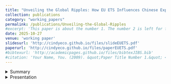 ```yaml
---
title: "Unveiling the Global Ripples: How EU ETS Influences Chinese Exporters (joint with Hongyi Jiang and Yaqi Wang)"
collection: publications
category: "working_papers"
permalink: /publications/Unveiling-the-Global-Ripples
#excerpt: 'This paper is about the number 1. The number 2 is left for future work.'
date: 2025-10-27
venue: 'working paper'
slidesurl: 'http://cindyeco.github.io/files/slideEUETS.pdf'
paperurl: 'http://cindyeco.github.io/files/paperEUETS.pdf'
#bibtexurl: 'http://academicpages.github.io/files/bibtexJIBS.bib'
#citation: 'Your Name, You. (2009). &quot;Paper Title Number 1.&quot; <i>Journal 1</i>. 1(1).'
---
```


<details>
<summary>Summary</summary>
<p>
This paper investigates the spillover effects of the European Union Emissions Trading System (EU ETS) on Chinese export firms, with a particular emphasis on a previously under-explored channel: global import-export linkages. Employing a shift-share instrumental variable (IV) strategy, we draw on both firm-transaction-level and industry-level data to show that increases in ETS allowance prices stimulate exports to the EU, while average export prices remain broadly stable.  We further decompose the aggregate export response into within-firm, between-firm, and entry/exit components, and find that the within-firm margin accounts for the majority of the overall effect. Counterfactual analyses based on back-of-the-envelope calculations further confirm that EU ETS shocks significantly shape China’s export patterns. The decomposition of counterfactual scenarios shows that uncertainty in EU ETS prices exerts an even larger effect, discouraging firms to adjust their export ratio. At the same time, the Matthew effects weaken due to the decrease of EU ETS price in reality. Finally, we construct a general equilibrium model to rationalize the empirical findings. EU ETS's carbon price mainly affects Chinese exporters through changes in the equilibrium price index of the destination market, generating the global “ripple effect”.
</p>
</details>

<details>
<summary>Presentation </summary>
<p>
Colloquium in International Trade and Spatial Economics (ITS), Fall 2025, Columbia University.
</p>
</details>




